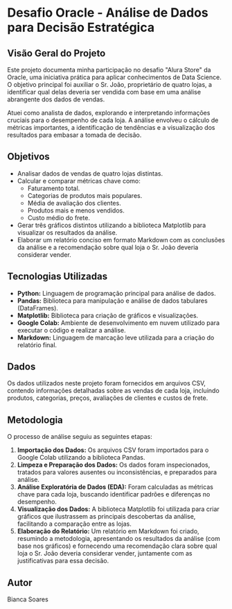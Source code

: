 # Desafio Oracle - Análise de Dados para Decisão Estratégica

## Visão Geral do Projeto

Este projeto documenta minha participação no desafio "Alura Store" da Oracle, uma iniciativa prática para aplicar conhecimentos de Data Science. O objetivo principal foi auxiliar o Sr. João, proprietário de quatro lojas, a identificar qual delas deveria ser vendida com base em uma análise abrangente dos dados de vendas.

Atuei como analista de dados, explorando e interpretando informações cruciais para o desempenho de cada loja. A análise envolveu o cálculo de métricas importantes, a identificação de tendências e a visualização dos resultados para embasar a tomada de decisão.

## Objetivos

* Analisar dados de vendas de quatro lojas distintas.
* Calcular e comparar métricas chave como:
    * Faturamento total.
    * Categorias de produtos mais populares.
    * Média de avaliação dos clientes.
    * Produtos mais e menos vendidos.
    * Custo médio do frete.
* Gerar três gráficos distintos utilizando a biblioteca Matplotlib para visualizar os resultados da análise.
* Elaborar um relatório conciso em formato Markdown com as conclusões da análise e a recomendação sobre qual loja o Sr. João deveria considerar vender.

## Tecnologias Utilizadas

* **Python:** Linguagem de programação principal para análise de dados.
* **Pandas:** Biblioteca para manipulação e análise de dados tabulares (DataFrames).
* **Matplotlib:** Biblioteca para criação de gráficos e visualizações.
* **Google Colab:** Ambiente de desenvolvimento em nuvem utilizado para executar o código e realizar a análise.
* **Markdown:** Linguagem de marcação leve utilizada para a criação do relatório final.

## Dados

Os dados utilizados neste projeto foram fornecidos em arquivos CSV, contendo informações detalhadas sobre as vendas de cada loja, incluindo produtos, categorias, preços, avaliações de clientes e custos de frete.

## Metodologia

O processo de análise seguiu as seguintes etapas:

1.  **Importação dos Dados:** Os arquivos CSV foram importados para o Google Colab utilizando a biblioteca Pandas.
2.  **Limpeza e Preparação dos Dados:** Os dados foram inspecionados, tratados para valores ausentes ou inconsistências, e preparados para análise.
3.  **Análise Exploratória de Dados (EDA):** Foram calculadas as métricas chave para cada loja, buscando identificar padrões e diferenças no desempenho.
4.  **Visualização dos Dados:** A biblioteca Matplotlib foi utilizada para criar gráficos que ilustrassem as principais descobertas da análise, facilitando a comparação entre as lojas.
5.  **Elaboração do Relatório:** Um relatório em Markdown foi criado, resumindo a metodologia, apresentando os resultados da análise (com base nos gráficos) e fornecendo uma recomendação clara sobre qual loja o Sr. João deveria considerar vender, juntamente com as justificativas para essa decisão.

## Autor

Bianca Soares
